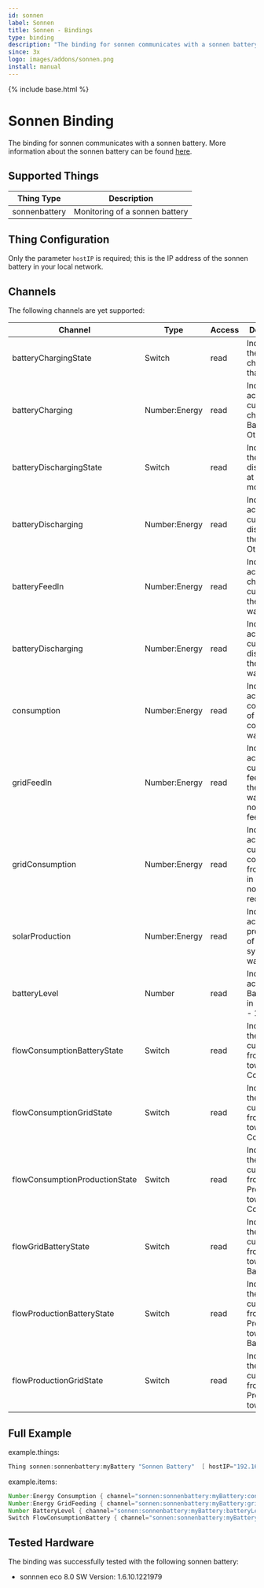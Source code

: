 ```yaml
---
id: sonnen
label: Sonnen
title: Sonnen - Bindings
type: binding
description: "The binding for sonnen communicates with a sonnen battery."
since: 3x
logo: images/addons/sonnen.png
install: manual
---
```


<!-- Attention authors: Do not edit directly. Please add your changes to the appropriate source repository -->

{% include base.html %}

# Sonnen Binding

The binding for sonnen communicates with a sonnen battery.
More information about the sonnen battery can be found [here](https://sonnen.de/).

## Supported Things

| Thing Type    | Description                    |
| ------------- | ------------------------------ |
| sonnenbattery | Monitoring of a sonnen battery |

## Thing Configuration

Only the parameter `hostIP` is required; this is the IP address of the sonnen battery in your local network.

## Channels

The following channels are yet supported:

| Channel                        | Type          | Access | Description                                                                             |
| ------------------------------ | ------------- | ------ | --------------------------------------------------------------------------------------- |
| batteryChargingState           | Switch        | read   | Indicates if the Battery is charging at that moment                                     |
| batteryCharging                | Number:Energy | read   | Indicates the actual current charging the Battery. Otherwise 0.                         |
| batteryDischargingState        | Switch        | read   | Indicates if the Battery is discharging at that moment                                  |
| batteryDischarging             | Number:Energy | read   | Indicates the actual current discharging the Battery. Otherwise 0.                      |
| batteryFeedIn                  | Number:Energy | read   | Indicates the actual charging current of the Battery in watt                            |
| batteryDischarging             | Number:Energy | read   | Indicates the actual current discharging the Battery in watt                            |
| consumption                    | Number:Energy | read   | Indicates the actual consumption of the consumer in watt                                |
| gridFeedIn                     | Number:Energy | read   | Indicates the actual current feeding to the Grid in watt.0 if nothing is feeded         |
| gridConsumption                | Number:Energy | read   | Indicates the actual current consumption from the Grid in watt.0 if nothing is received |
| solarProduction                | Number:Energy | read   | Indicates the actual production of the Solar system in watt                             |
| batteryLevel                   | Number        | read   | Indicates the actual Battery Level in % from 0 - 100                                    |
| flowConsumptionBatteryState    | Switch        | read   | Indicates if there is a current flow from Battery towards Consumption                   |
| flowConsumptionGridState       | Switch        | read   | Indicates if there is a current flow from Grid towards Consumption                      |
| flowConsumptionProductionState | Switch        | read   | Indicates if there is a current flow from Solar Production towards Consumption          |
| flowGridBatteryState           | Switch        | read   | Indicates if there is a current flow from Grid towards Battery                          |
| flowProductionBatteryState     | Switch        | read   | Indicates if there is a current flow from Production towards Battery                    |
| flowProductionGridState        | Switch        | read   | Indicates if there is a current flow from Production towards Grid                       |

## Full Example

example.things:

```java
Thing sonnen:sonnenbattery:myBattery "Sonnen Battery"  [ hostIP="192.168.0.10"]
```

example.items:

```java
Number:Energy Consumption { channel="sonnen:sonnenbattery:myBattery:consumption" }
Number:Energy GridFeeding { channel="sonnen:sonnenbattery:myBattery:gridFeedIn" }
Number BatteryLevel { channel="sonnen:sonnenbattery:myBattery:batteryLevel" }
Switch FlowConsumptionBattery { channel="sonnen:sonnenbattery:myBattery:flowConsumptionBattery" }
```

## Tested Hardware

The binding was successfully tested with the following sonnen battery:

- sonnnen eco 8.0 SW Version: 1.6.10.1221979
